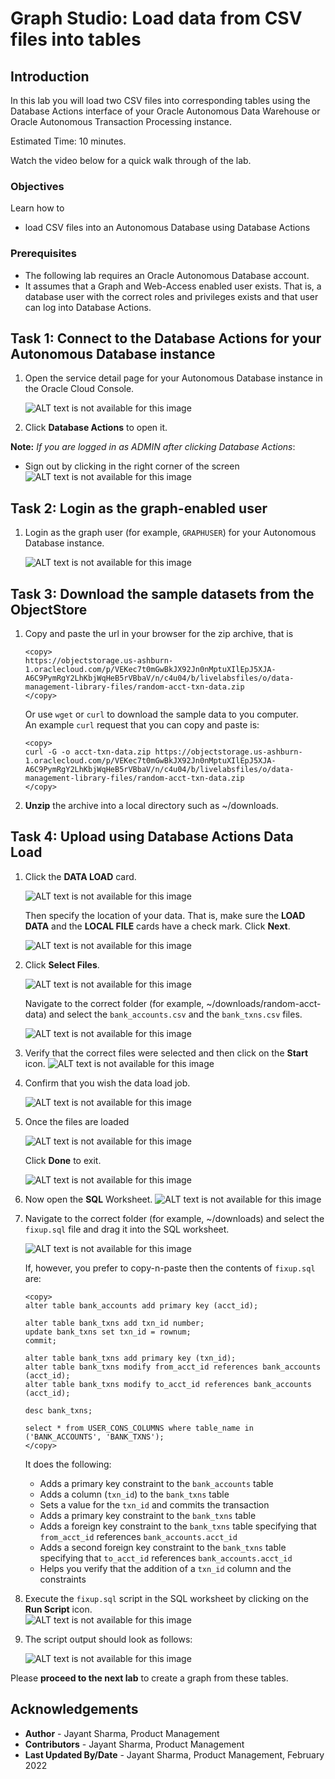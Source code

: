 # Graph Studio: Load data from CSV files into tables

## Introduction

In this lab you will load two CSV files into corresponding tables using the Database Actions interface of your
Oracle Autonomous Data Warehouse  or Oracle Autonomous Transaction Processing instance.

<!-- COMMENTED THE FOLLOWING OUT FOR DATABSE WORLD:

 The following video shows the steps you will execute in this lab.

[](youtube:F_3xe18kWoo) Graph Studio: Load CSV Files. -->


Estimated Time: 10 minutes.

Watch the video below for a quick walk through of the lab.

[](youtube:wkKKO-RO0lA)


### Objectives

Learn how to
- load CSV files into an Autonomous Database using Database Actions


### Prerequisites

- The following lab requires an Oracle Autonomous Database account.
- It assumes that a Graph and Web-Access enabled user exists. That is, a database user with the correct roles and privileges exists and that user can log into Database Actions.


## Task 1: Connect to the Database Actions for your Autonomous Database instance

1. Open the service detail page for your Autonomous Database instance in the Oracle Cloud Console.  

   ![ALT text is not available for this image](images/open-database-actions.png " ")  

2. Click  **Database Actions**  to open it.

**Note:** *If you are logged in as ADMIN after clicking Database Actions*:
- Sign out by clicking in the right corner of the screen
    ![ALT text is not available for this image](images/sing-out-admin.png " ")

## Task 2: Login as the graph-enabled user

1. Login as the graph user (for example, `GRAPHUSER`) for your Autonomous Database instance.

    ![ALT text is not available for this image](./images/db-actions-graphuser-login.png " ")  


## Task 3: Download the sample datasets from the ObjectStore

1. Copy and paste the url in your browser for the zip archive, that is  

    ```
    <copy>
    https://objectstorage.us-ashburn-1.oraclecloud.com/p/VEKec7t0mGwBkJX92Jn0nMptuXIlEpJ5XJA-A6C9PymRgY2LhKbjWqHeB5rVBbaV/n/c4u04/b/livelabsfiles/o/data-management-library-files/random-acct-txn-data.zip
    </copy>
    ```

   Or use `wget` or `curl` to download the sample data to you computer.   
   An example `curl` request that you can copy and paste is:

    ```
    <copy>
    curl -G -o acct-txn-data.zip https://objectstorage.us-ashburn-1.oraclecloud.com/p/VEKec7t0mGwBkJX92Jn0nMptuXIlEpJ5XJA-A6C9PymRgY2LhKbjWqHeB5rVBbaV/n/c4u04/b/livelabsfiles/o/data-management-library-files/random-acct-txn-data.zip
    </copy>
    ```

2. **Unzip** the archive into a local directory such as ~/downloads.

## Task 4: Upload using Database Actions Data Load

1. Click the **DATA LOAD** card.

   ![ALT text is not available for this image](images/db-actions-dataload-card.png " ")

   Then specify the location of your data. That is, make sure the **LOAD DATA** and the **LOCAL FILE** cards have a check mark. Click **Next**.

   ![ALT text is not available for this image](./images/db-actions-dataload-location.png)

2. Click **Select Files**.

      ![ALT text is not available for this image](images/db-action-dataload-file-browser.png " ")

    Navigate to the correct folder (for example, ~/downloads/random-acct-data) and select the `bank_accounts.csv` and the `bank_txns.csv` files.

    ![ALT text is not available for this image](./images/db-actions-dataload-choose-files.png " ")

3. Verify that the correct files were selected and then click on the **Start** icon.
![ALT text is not available for this image](./images/db-actions-dataload-click-run.png " ")

4. Confirm that you wish the data load job.

   ![ALT text is not available for this image](./images/db-actions-dataload-confirm-run.png " ")

5. Once the files are loaded

   ![ALT text is not available for this image](./images/dbactions-dataload-files-loaded.png " ")  

   Click **Done** to exit.

   ![ALT text is not available for this image](images/dbactions-click-done.png " ")

6. Now open the **SQL** Worksheet.
   ![ALT text is not available for this image](./images/db-actions-choose-sql-card.png " ")

7. Navigate to the correct folder (for example, ~/downloads) and select the `fixup.sql` file and drag it into the SQL worksheet.

   ![ALT text is not available for this image](./images/db-actions-drag-drop-fixup-sql.png " ")  

   If, however, you prefer to copy-n-paste then the contents of `fixup.sql` are:

      ```
      <copy>
      alter table bank_accounts add primary key (acct_id);

      alter table bank_txns add txn_id number;
      update bank_txns set txn_id = rownum;
      commit;

      alter table bank_txns add primary key (txn_id);
      alter table bank_txns modify from_acct_id references bank_accounts (acct_id);
      alter table bank_txns modify to_acct_id references bank_accounts (acct_id);

      desc bank_txns;

      select * from USER_CONS_COLUMNS where table_name in ('BANK_ACCOUNTS', 'BANK_TXNS');
      </copy>      
      ```

      It does the following:
      - Adds a primary key constraint to the `bank_accounts` table
      - Adds a column (`txn_id`) to the `bank_txns` table
      - Sets a value for the `txn_id` and commits the transaction
      - Adds a primary key constraint to the `bank_txns` table
      - Adds a foreign key constraint to the `bank_txns` table specifying that `from_acct_id` references `bank_accounts.acct_id`
      - Adds a second foreign key constraint to the `bank_txns` table specifying that `to_acct_id` references `bank_accounts.acct_id`
      - Helps you verify that the addition of a `txn_id` column and the constraints

8. Execute the `fixup.sql` script in the SQL worksheet by clicking on the **Run Script** icon.  
   ![ALT text is not available for this image](./images/db-actions-sql-execute-fixup.png " ")  

9. The script output should look as follows:

   ![ALT text is not available for this image](./images/db-actions-sql-script-output.png " ")


Please **proceed to the next lab** to create a graph from these tables.

## Acknowledgements
* **Author** - Jayant Sharma, Product Management
* **Contributors** -  Jayant Sharma, Product Management
* **Last Updated By/Date** - Jayant Sharma, Product Management, February 2022
